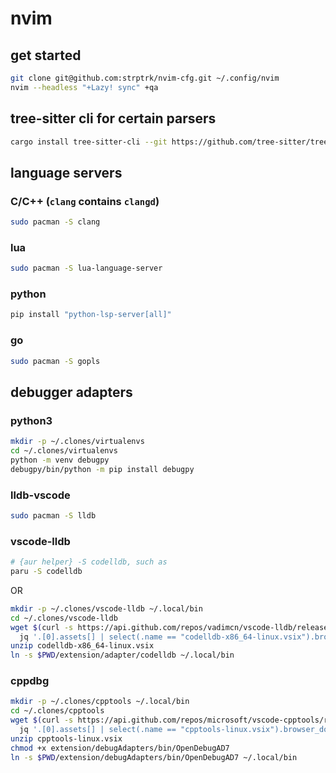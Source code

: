 # nvim

## get started
```sh
git clone git@github.com:strptrk/nvim-cfg.git ~/.config/nvim
nvim --headless "+Lazy! sync" +qa
```
## tree-sitter cli for certain parsers
```sh
cargo install tree-sitter-cli --git https://github.com/tree-sitter/tree-sitter.git
```

## language servers

### C/C++ (`clang` contains `clangd`)
```sh
sudo pacman -S clang
```

### lua
```sh
sudo pacman -S lua-language-server
```

### python
```sh
pip install "python-lsp-server[all]"
```

### go
```sh
sudo pacman -S gopls
```

## debugger adapters
### python3
```sh
mkdir -p ~/.clones/virtualenvs
cd ~/.clones/virtualenvs
python -m venv debugpy
debugpy/bin/python -m pip install debugpy
```

### lldb-vscode
```sh
sudo pacman -S lldb
```

### vscode-lldb
```sh
# {aur helper} -S codelldb, such as
paru -S codelldb
```
OR
```sh
mkdir -p ~/.clones/vscode-lldb ~/.local/bin
cd ~/.clones/vscode-lldb
wget $(curl -s https://api.github.com/repos/vadimcn/vscode-lldb/releases | \
  jq '.[0].assets[] | select(.name == "codelldb-x86_64-linux.vsix").browser_download_url' -r)
unzip codelldb-x86_64-linux.vsix
ln -s $PWD/extension/adapter/codelldb ~/.local/bin
```

### cppdbg
```sh
mkdir -p ~/.clones/cpptools ~/.local/bin
cd ~/.clones/cpptools
wget $(curl -s https://api.github.com/repos/microsoft/vscode-cpptools/releases | \
  jq '.[0].assets[] | select(.name == "cpptools-linux.vsix").browser_download_url' -r)
unzip cpptools-linux.vsix
chmod +x extension/debugAdapters/bin/OpenDebugAD7
ln -s $PWD/extension/debugAdapters/bin/OpenDebugAD7 ~/.local/bin
```
